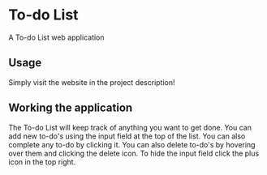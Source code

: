 # To-do List

A To-do List web application

## Usage

Simply visit the website in the project description!

## Working the application

The To-do List will keep track of anything you want to get done. You can add new to-do's using the input field at the top of the list.
You can also complete any to-do by clicking it. You can also delete to-do's by hovering over them and clicking the delete icon.
To hide the input field click the plus icon in the top right.

